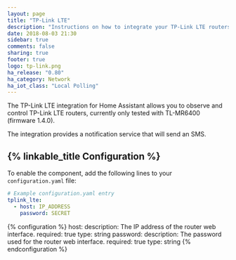 ```yaml
---
layout: page
title: "TP-Link LTE"
description: "Instructions on how to integrate your TP-Link LTE routers within Home Assistant."
date: 2018-08-03 21:30
sidebar: true
comments: false
sharing: true
footer: true
logo: tp-link.png
ha_release: "0.80"
ha_category: Network
ha_iot_class: "Local Polling"
---
```


The TP-Link LTE integration for Home Assistant allows you to observe and control TP-Link LTE routers, currently only tested with TL-MR6400 (firmware 1.4.0).

The integration provides a notification service that will send an SMS.

## {% linkable_title Configuration %}

To enable the component, add the following lines to your `configuration.yaml` file:

```yaml
# Example configuration.yaml entry
tplink_lte:
  - host: IP_ADDRESS
    password: SECRET
```

{% configuration %}
host:
    description: The IP address of the router web interface.
    required: true
    type: string
password:
    description: The password used for the router web interface.
    required: true
    type: string
{% endconfiguration %}
